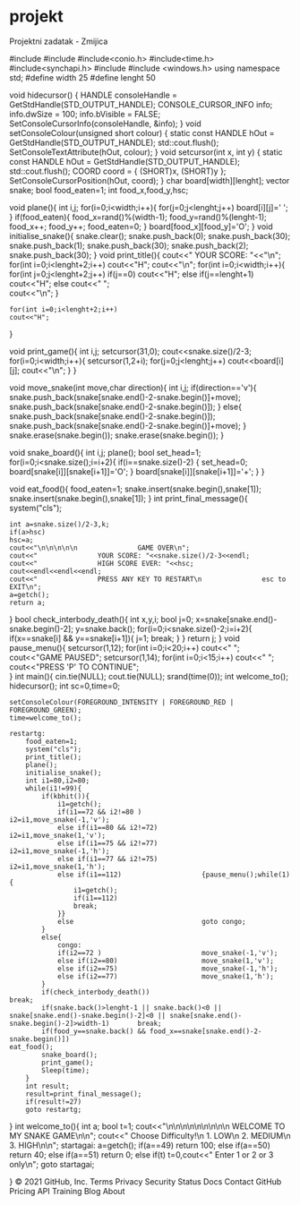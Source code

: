 # projekt
Projektni zadatak - Zmijica 

#include<iostream>
#include<vector>
#include<conio.h>
#include<time.h>
#include<synchapi.h>
#include<algorithm>
#include <windows.h>
using namespace std;
#define width 25
#define lenght 50

void hidecursor()
{
   HANDLE consoleHandle = GetStdHandle(STD_OUTPUT_HANDLE);
   CONSOLE_CURSOR_INFO info;
   info.dwSize = 100;
   info.bVisible = FALSE;
   SetConsoleCursorInfo(consoleHandle, &info);
}
void setConsoleColour(unsigned short colour)
{
    static const HANDLE hOut = GetStdHandle(STD_OUTPUT_HANDLE);
    std::cout.flush();
    SetConsoleTextAttribute(hOut, colour);
}
void setcursor(int x, int y)
{
    static const HANDLE hOut = GetStdHandle(STD_OUTPUT_HANDLE);
    std::cout.flush();
    COORD coord = { (SHORT)x, (SHORT)y };
    SetConsoleCursorPosition(hOut, coord);
}
char board[width][lenght];
vector<int> snake;
bool food_eaten=1;
int food_x,food_y,hsc;

void plane(){
	int i,j;
	for(i=0;i<width;i++){
		for(j=0;j<lenght;j++)
			board[i][j]=' ';
	}
	if(food_eaten){
		food_x=rand()%(width-1);
		food_y=rand()%(lenght-1);
		food_x++;
		food_y++;
		food_eaten=0;
	}
	board[food_x][food_y]='O';
}
void initialise_snake(){
	snake.clear();
	snake.push_back(0);
	snake.push_back(30);
	snake.push_back(1);
	snake.push_back(30);
	snake.push_back(2);
	snake.push_back(30);
}
void print_title(){	
	cout<<"                  YOUR SCORE: "<<"\n";
	for(int i=0;i<lenght+2;i++)
	cout<<"H";
	cout<<"\n";
	for(int i=0;i<width;i++){
		for(int j=0;j<lenght+2;j++)
			if(j==0)				cout<<"H";
			else if(j==lenght+1)	cout<<"H";
			else 					cout<<" ";	
		cout<<"\n";
	}
	
	for(int i=0;i<lenght+2;i++)
	cout<<"H";
}

void print_game(){
	int i,j;
	setcursor(31,0);
	cout<<snake.size()/2-3;
	for(i=0;i<width;i++){
		setcursor(1,2+i);
		for(j=0;j<lenght;j++)
			cout<<board[i][j];
		cout<<"\n";
	}
}

void move_snake(int move,char direction){
	int i,j;
	if(direction=='v'){
		snake.push_back(snake[snake.end()-2-snake.begin()]+move);
		snake.push_back(snake[snake.end()-2-snake.begin()]);
	}
	else{
		snake.push_back(snake[snake.end()-2-snake.begin()]);
		snake.push_back(snake[snake.end()-2-snake.begin()]+move);
	}
	snake.erase(snake.begin());
	snake.erase(snake.begin());
}

void snake_board(){
	int i,j;
	plane();
	bool set_head=1;
	for(i=0;i<snake.size();i=i+2){
		if(i==snake.size()-2)		{
			set_head=0;
			board[snake[i]][snake[i+1]]='O';
		}
		board[snake[i]][snake[i+1]]='+';
	}
}

void eat_food(){
	food_eaten=1;
	snake.insert(snake.begin(),snake[1]);
	snake.insert(snake.begin(),snake[1]);
}
int print_final_message(){
	system("cls");

	int a=snake.size()/2-3,k;
	if(a>hsc)
	hsc=a;
	cout<<"\n\n\n\n\n               GAME OVER\n";
	cout<<"               YOUR SCORE: "<<snake.size()/2-3<<endl;
	cout<<"               HIGH SCORE EVER: "<<hsc;
	cout<<endl<<endl<<endl;
	cout<<"               PRESS ANY KEY TO RESTART\n               esc to EXIT\n";
	a=getch();
	return a;
}
bool check_interbody_death(){
	int x,y,i;
	bool j=0;
	x=snake[snake.end()-snake.begin()-2];
	y=snake.back();
	for(i=0;i<snake.size()-2;i=i+2){
		if(x==snake[i] && y==snake[i+1]){
			j=1;
			break;
		}
	}
	return j;
}
void pause_menu(){
	setcursor(1,12);
	for(int i=0;i<20;i++) cout<<" ";
	cout<<"GAME PAUSED";
	setcursor(1,14);
	for(int i=0;i<15;i++) cout<<" ";
	cout<<"PRESS 'P' TO CONTINUE";	 
}
int main(){
	cin.tie(NULL);
	cout.tie(NULL);
	srand(time(0));
	int welcome_to();
	hidecursor();
	int sc=0,time=0;
	
	setConsoleColour(FOREGROUND_INTENSITY | FOREGROUND_RED | FOREGROUND_GREEN);
	time=welcome_to();
	
	restartg:
		food_eaten=1;
		system("cls");
		print_title();
		plane();
		initialise_snake();
		int i1=80,i2=80;
		while(i1!=99){
			if(kbhit()){
				i1=getch();
				if(i1==72 && i2!=80 )				i2=i1,move_snake(-1,'v');
				else if(i1==80 && i2!=72)			i2=i1,move_snake(1,'v');
				else if(i1==75 && i2!=77)			i2=i1,move_snake(-1,'h');
				else if(i1==77 && i2!=75)			i2=i1,move_snake(1,'h');
				else if(i1==112)					{pause_menu();while(1){
					i1=getch();
					if(i1==112)
					break;
				}}
				else 								goto congo;
			}
			else{
				congo:
				if(i2==72 )							move_snake(-1,'v');
				else if(i2==80)						move_snake(1,'v');
				else if(i2==75)						move_snake(-1,'h');
				else if(i2==77)						move_snake(1,'h');
			}
			if(check_interbody_death())																												break;
			if(snake.back()>lenght-1 || snake.back()<0 || snake[snake.end()-snake.begin()-2]<0 || snake[snake.end()-snake.begin()-2]>width-1)		break;
			if(food_y==snake.back() && food_x==snake[snake.end()-2-snake.begin()])																	eat_food();
			snake_board();
			print_game();
			Sleep(time);
		}
		int result;
		result=print_final_message();	
		if(result!=27)
		goto restartg;
}
int welcome_to(){
	int a;
	bool t=1;
	cout<<"\n\n\n\n\n\n\n\n\n                         WELCOME TO MY SNAKE GAME\n\n";
	cout<<"                         Choose Difficulty!\n                         1. LOW\n                         2. MEDIUM\n                         3. HIGH\n\n";
	startagai:
	a=getch();
	if(a==49)		return 100;
	else if(a==50)	return 40;
	else if(a==51)	return 0;
	else	if(t)	t=0,cout<<"                         Enter 1 or 2 or 3 only\n";
	goto startagai;
	
}
© 2021 GitHub, Inc.
Terms
Privacy
Security
Status
Docs
Contact GitHub
Pricing
API
Training
Blog
About
